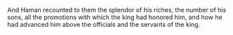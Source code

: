 And Haman recounted to them the splendor of his riches, the number of his sons, all the promotions with which the king had honored him, and how he had advanced him above the officials and the servants of the king.
